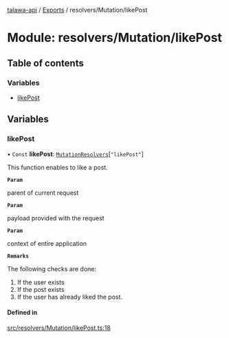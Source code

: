 [talawa-api](../README.md) / [Exports](../modules.md) / resolvers/Mutation/likePost

# Module: resolvers/Mutation/likePost

## Table of contents

### Variables

- [likePost](resolvers_Mutation_likePost.md#likepost)

## Variables

### likePost

• `Const` **likePost**: [`MutationResolvers`](types_generatedGraphQLTypes.md#mutationresolvers)[``"likePost"``]

This function enables to like a post.

**`Param`**

parent of current request

**`Param`**

payload provided with the request

**`Param`**

context of entire application

**`Remarks`**

The following checks are done:
1. If the user exists
2. If the post exists
3. If the user has already liked the post.

#### Defined in

[src/resolvers/Mutation/likePost.ts:18](https://github.com/PalisadoesFoundation/talawa-api/blob/3ef6e18/src/resolvers/Mutation/likePost.ts#L18)
